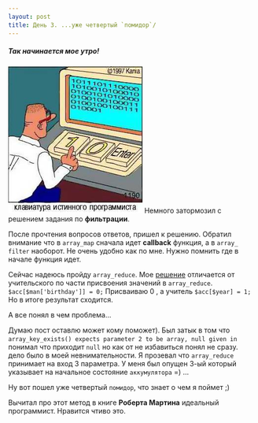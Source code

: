 ```yaml
---
layout: post
title: День 3. ...уже четвертый `помидор`/
---
```

##### Так начинается мое утро! 
![](/images/dayzero.jpg)
Немного затормозил с решением задания по **фильтрации**.

После прочтения вопросов ответов, пришел к решению. 
Обратил внимание что в `array_map` сначала идет **callback** функция, а в `array_ filter` наоборот. 
Не очень удобно как по мне. Нужно помнить где в начале функция идет.

Сейчас надеюсь пройду `array_reduce`. Мое [решение](https://ru.hexlet.io/code_reviews/66697) отличается от учительского по части присвоения значений в `array_reduce`. 
`$acc[$man['birthday']] = 0;` Присваиваю 0 , а учитель `$acc[$year] = 1;` Но в итоге результат сходится. 

А все понял в чем проблема... 

Думаю пост оставлю может кому поможет). 
Был затык в том что `array_key_exists() expects parameter 2 to be array, null given in ` понимал что приходит `null` но как от не избавиться понял не сразу. дело было в моей невнимательности.
Я прозевал что `array_reduce` принимает на вход 3 параметра.
У меня был опущен 3-ый который указывает на начальное состояние `аккумулятора` =) ... 

Ну вот пошел уже четвертый `помидор`, что знает о чем я поймет ;)

Вычитал про этот метод в книге **Роберта Мартина** идеальный программист. Нравится чтиво это. 
